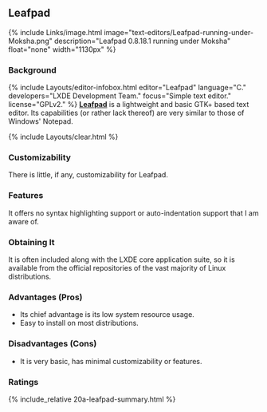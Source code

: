 ## Leafpad
{% include Links/image.html image="text-editors/Leafpad-running-under-Moksha.png" description="Leafpad 0.8.18.1 running under Moksha" float="none" width="1130px" %}

### Background
{% include Layouts/editor-infobox.html editor="Leafpad" language="C." developers="LXDE Development Team." focus="Simple text editor." license="GPLv2." %}
[**Leafpad**](http://tarot.freeshell.org/leafpad/) is a lightweight and basic GTK+ based text editor. Its capabilities (or rather lack thereof) are very similar to those of Windows' Notepad.

{% include Layouts/clear.html %}<br/>
### Customizability
There is little, if any, customizability for Leafpad.

### Features
It offers no syntax highlighting support or auto-indentation support that I am aware of.

### Obtaining It
It is often included along with the LXDE core application suite, so it is available from the official repositories of the vast majority of Linux distributions.

### Advantages (Pros)
* Its chief advantage is its low system resource usage.
* Easy to install on most distributions.

### Disadvantages (Cons)
* It is very basic, has minimal customizability or features.

### Ratings
{% include_relative 20a-leafpad-summary.html %}

